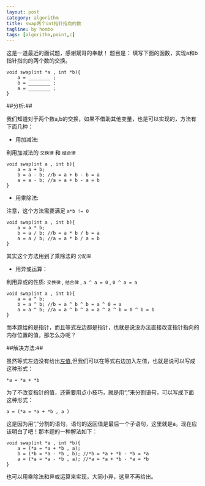 ```yaml
---
layout: post
category: algorithm
title: swap两个int指针指向的数
tagline: by hombo
tags: [algorithm,point,c]
---
```

这是一道最近的面试题，感谢斌哥的奉献！
题目是： 填写下面的函数，实现a和b指针指向的两个数的交换。

    void swap(int *a , int *b){
        a = ________ ;
        b = ________ ;
        a = ________ ;
    }

<!--more-->

##分析:##

我们知道对于两个数a,b的交换，如果不借助其他变量，也是可以实现的，方法有下面几种：

* 用加减法:

利用加减法的 `交换律` 和 `结合律`

    void swap(int a , int b){
        a = a + b;
        b = a - b; //b = a + b - b = a 
        a = a - b; //a = a + b - a = b
    }

* 用乘除法:

注意，这个方法需要满足 `a*b != 0` 

    void swap(int a , int b){
        a = a * b;
        b = a / b; //b = a * b / b = a 
        a = a / b; //a = a * b / a = b
    }

其实这个方法用到了乘除法的 `分配率`

 * 用异或运算：

利用异或的性质: `交换律` , `结合律`  , `a ^ a = 0` , `0 ^ a = a` 

    void swap(int a , int b){
        a = a ^ b;
        b = a ^ b; //b = a ^ b ^ b = a ^ 0 = a 
        a = a ^ b; //a = a ^ b ^ a = a ^ a ^ b = 0 ^ b = b
    }

而本题给的是指针，而且等式左边都是指针，也就是说没办法直接改变指针指向的内存位置的值，那怎么办呢？

##解决方法:##

虽然等式左边没有给出[左值](http://baike.baidu.com/view/836474.htm?fr=aladdin),但我们可以在等式右边加入左值，也就是说可以写成这种形式：

    *a = *a + *b

为了不改变指针的值，还需要用点小技巧，就是用“,”来分割语句，可以写成下面这种形式：

    a = (*a = *a + *b , a )

这是因为用“,”分割的语句，语句的返回值是最后一个子语句，这里就是a。现在应该明白了吧！那本题的一种解法如下：

    void swap(int *a , int *b){
        a = (*a = *a + *b , a);
        b = (*b = *a - *b , b); //*b = *a + *b - *b = *a 
        a = (*a = *a - *b , a); //*a = *a + *b - *a = *b
    }

也可以用乘除法和异或运算来实现，大同小异，这里不再给出。